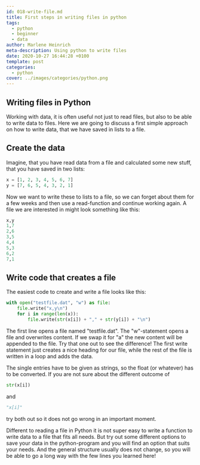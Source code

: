 ```yaml
---
id: 018-write-file.md
title: First steps in writing files in python
tags:
  - python
  - beginner
  - data
author: Marlene Heinrich
meta-description: Using python to write files
date: 2020-10-27 16:44:28 +0100
template: post
categories:
  - python
cover: ../images/categories/python.png
---
```


## Writing files in Python

Working with data, it is often useful not just to read files, but also to be
able to write data to files. Here we are going to discuss a first simple
approach on how to write data, that we have saved in lists to a file.

## Create the data

Imagine, that you have read data from a file and calculated some new stuff, that
you have saved in two lists:

```python
x = [1, 2, 3, 4, 5, 6, 7]
y = [7, 6, 5, 4, 3, 2, 1]
```
Now we want to write these to lists to a file, so we can forget about them for
a few weeks and then use a read-function and continue working again. A file we
are interested in might look something like this:

```python
x,y
1,7
2,6
3,5
4,4
5,3
6,2
7,1
```

## Write code that creates a file

The easiest code to create and write a file looks like this:

```python
with open("testfile.dat", "w") as file:
    file.write("x,y\n")
    for i in range(len(x)):
        file.write(str(x[i]) + "," + str(y[i]) + "\n")
```

The first line opens a file named "testfile.dat". The "w"-statement opens a
file and overwrites content. If we swap it for "a" the new content will be
appended to the file. Try that one out to see the difference! The first write
statement just creates a nice heading for our file, while the rest of the file
is written in a loop and adds the data.

The single entries have to be given as strings, so the float (or whatever) has
to be converted. If you are not sure about the different outcome of
```python
str(x[i])
```
and
```python
"x[i]"
```
try both out so it does not go wrong in an important moment.

Different to reading a file in Python it is not super easy to write a function to
write data to a file that
fits all needs. But try out some different options to save your data in the
python-program and you will find an option that suits your needs. And the
general structure usually does not change, so you will be able to go a long way
with the few lines you learned here!
